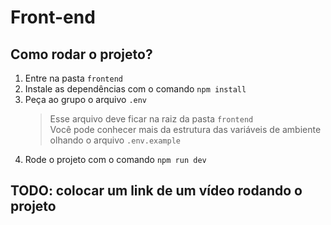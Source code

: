# Front-end

## Como rodar o projeto?

1. Entre na pasta `frontend`
2. Instale as dependências com o comando `npm install`
3. Peça ao grupo o arquivo `.env`
   > Esse arquivo deve ficar na raiz da pasta `frontend`  
   > Você pode conhecer mais da estrutura das variáveis de ambiente olhando o arquivo `.env.example`
4. Rode o projeto com o comando `npm run dev`

## TODO: colocar um link de um vídeo rodando o projeto
